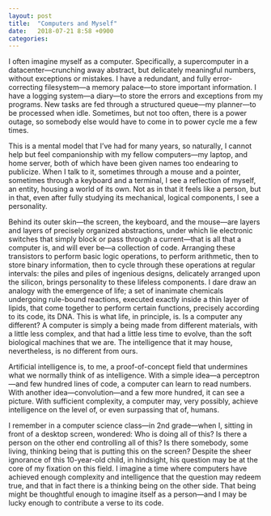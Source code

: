 ```yaml
---
layout: post
title:  "Computers and Myself"
date:   2018-07-21 8:58 +0900
categories:
---
```


I often imagine myself as a computer. Specifically, a supercomputer in a datacenter—crunching away abstract, but delicately meaningful numbers, without exceptions or mistakes. I have a redundant, and fully error-correcting filesystem—a memory palace—to store important information. I have a logging system—a diary—to store the errors and exceptions from my programs. New tasks are fed through a structured queue—my planner—to be processed when idle. Sometimes, but not too often, there is a power outage, so somebody else would have to come in to power cycle me a few times.

This is a mental model that I’ve had for many years, so naturally, I cannot help but feel companionship with my fellow computers—my laptop, and home server, both of which have been given names too endearing to publicize. When I talk to it, sometimes through a mouse and a pointer, sometimes through a keyboard and a terminal, I see a reflection of myself, an entity, housing a world of its own. Not as in that it feels like a person, but in that, even after fully studying its mechanical, logical components, I see a personality.

Behind its outer skin—the screen, the keyboard, and the mouse—are layers and layers of precisely organized abstractions, under which lie electronic switches that simply block or pass through a current—that is all that a computer is, and will ever be—a collection of code. Arranging these transistors to perform basic logic operations, to perform arithmetic, then to store binary information, then to cycle through these operations at regular intervals: the piles and piles of ingenious designs, delicately arranged upon the silicon, brings personality to these lifeless components. I dare draw an analogy with the emergence of life; a set of inanimate chemicals undergoing rule-bound reactions, executed exactly inside a thin layer of lipids, that come together to perform certain functions, precisely according to its code, its DNA. This is what life, in principle, is. Is a computer any different? A computer is simply a being made from different materials, with a little less complex, and that had a little less time to evolve, than the soft biological machines that we are. The intelligence that it may house, nevertheless, is no different from ours.

Artificial intelligence is, to me, a proof-of-concept field that undermines what we normally think of as intelligence. With a simple idea—a perceptron—and few hundred lines of code, a computer can learn to read numbers. With another idea—convolution—and a few more hundred, it can see a picture. With sufficient complexity, a computer may, very possibly, achieve intelligence on the level of, or even surpassing that of, humans.

I remember in a computer science class—in 2nd grade—when I, sitting in front of a desktop screen, wondered: Who is doing all of this? Is there a person on the other end controlling all of this? Is there somebody, some living, thinking being that is putting this on the screen? Despite the sheer ignorance of this 10-year-old child, in hindsight, his question may be at the core of my fixation on this field. I imagine a time where computers have achieved enough complexity and intelligence that the question may redeem true, and that in fact there is a thinking being on the other side. That being might be thoughtful enough to imagine itself as a person—and I may be lucky enough to contribute a verse to its code.

